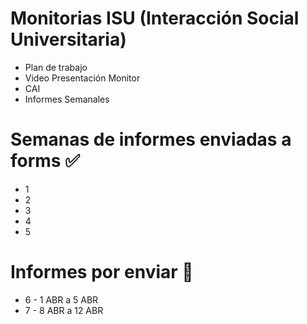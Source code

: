 # Monitorias ISU (Interacción Social Universitaria)
* Plan de trabajo
* Video Presentación Monitor
* CAI
* Informes Semanales
# Semanas de informes enviadas a forms ✅
* 1
* 2
* 3
* 4
* 5
# Informes por enviar 📌
* 6 - 1 ABR a 5 ABR
* 7 - 8 ABR a 12 ABR
